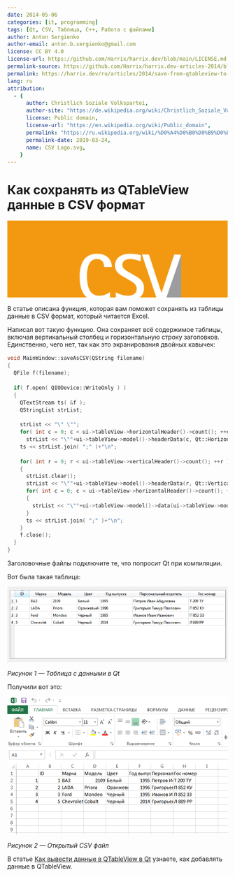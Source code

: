```yaml
---
date: 2014-05-06
categories: [it, programming]
tags: [Qt, CSV, Таблица, C++, Работа с файлами]
author: Anton Sergienko
author-email: anton.b.sergienko@gmail.com
license: CC BY 4.0
license-url: https://github.com/Harrix/harrix.dev/blob/main/LICENSE.md
permalink-source: https://github.com/Harrix/harrix.dev-articles-2014/blob/main/save-from-qtableview-to-csv/save-from-qtableview-to-csv.md
permalink: https://harrix.dev/ru/articles/2014/save-from-qtableview-to-csv/
lang: ru
attribution:
  - {
      author: Christlich Soziale Volkspartei,
      author-site: "https://de.wikipedia.org/wiki/Christlich_Soziale_Volkspartei",
      license: Public domain,
      license-url: "https://en.wikipedia.org/wiki/Public_domain",
      permalink: "https://ru.wikipedia.org/wiki/%D0%A4%D0%B0%D0%B9%D0%BB:CSV_Logo.svg",
      permalink-date: 2019-03-24,
      name: CSV Logo.svg,
    }
---
```


# Как сохранять из QTableView данные в CSV формат

![Featured image](featured-image.svg)

В статье описана функция, которая вам поможет сохранять из таблицы данные в CSV формат, который читается Excel.

Написал вот такую функцию. Она сохраняет всё содержимое таблицы, включая вертикальный столбец и горизонтальную строку заголовков. Единственно, чего нет, так как это экранирования двойных кавычек:

```cpp
void MainWindow::saveAsCSV(QString filename)
{
  QFile f(filename);

  if( f.open( QIODevice::WriteOnly ) )
  {
    QTextStream ts( &f );
    QStringList strList;

    strList << "\" \"";
    for( int c = 0; c < ui->tableView->horizontalHeader()->count(); ++c )
      strList << "\""+ui->tableView->model()->headerData(c, Qt::Horizontal).toString()+"\"";
    ts << strList.join( ";" )+"\n";

    for( int r = 0; r < ui->tableView->verticalHeader()->count(); ++r )
    {
      strList.clear();
      strList << "\""+ui->tableView->model()->headerData(r, Qt::Vertical).toString()+"\"";
      for( int c = 0; c < ui->tableView->horizontalHeader()->count(); ++c )
      {
        strList << "\""+ui->tableView->model()->data(ui->tableView->model()->index(r, c), Qt::DisplayRole).toString()+"\"";
      }
      ts << strList.join( ";" )+"\n";
    }
    f.close();
  }
}
```

Заголовочные файлы подключите те, что попросит Qt при компиляции.

Вот была такая таблица:

![Таблица с данными в Qt](img/qtableview.png)

_Рисунок 1 — Таблица с данными в Qt_

Получили вот это:

![Открытый CSV файл](img/excel.png)

_Рисунок 2 — Открытый CSV файл_

В статье [Как вывести данные в QTableView в Qt](https://github.com/Harrix/harrix.dev-articles-2014/blob/main/output-data-to-qtableview/output-data-to-qtableview.md)<!-- https://harrix.dev/ru/articles/2014/output-data-to-qtableview/ --> узнаете, как добавлять данные в QTableView.
